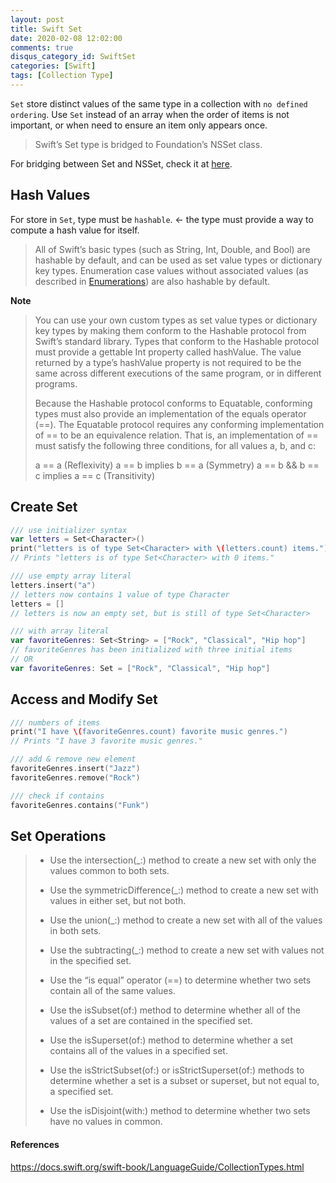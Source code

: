 ```yaml
---
layout: post
title: Swift Set
date: 2020-02-08 12:02:00
comments: true
disqus_category_id: SwiftSet
categories: [Swift]
tags: [Collection Type]
---
```


`Set` store distinct values of the same type in a collection with `no defined ordering`. Use `Set` instead of an array when the order of items is not important, or when need to ensure an item only appears once.

> Swift’s Set type is bridged to Foundation’s NSSet class.

For bridging between Set and NSSet, check it at [here](https://developer.apple.com/documentation/swift/set#2845530).

## Hash Values

For store in `Set`, type must be `hashable`. <- the type must provide a way to compute a hash value for itself.

> All of Swift’s basic types (such as String, Int, Double, and Bool) are hashable by default, and can be used as set value types or dictionary key types. Enumeration case values without associated values (as described in [Enumerations](https://docs.swift.org/swift-book/LanguageGuide/Enumerations.html)) are also hashable by default.

**Note**

> You can use your own custom types as set value types or dictionary key types by making them conform to the Hashable protocol from Swift’s standard library. Types that conform to the Hashable protocol must provide a gettable Int property called hashValue. The value returned by a type’s hashValue property is not required to be the same across different executions of the same program, or in different programs.
>
> Because the Hashable protocol conforms to Equatable, conforming types must also provide an implementation of the equals operator (==). The Equatable protocol requires any conforming implementation of == to be an equivalence relation. That is, an implementation of == must satisfy the following three conditions, for all values a, b, and c:
>
> a == a (Reflexivity)
> a == b implies b == a (Symmetry)
> a == b && b == c implies a == c (Transitivity)

## Create Set

```swift
/// use initializer syntax
var letters = Set<Character>()
print("letters is of type Set<Character> with \(letters.count) items.")
// Prints "letters is of type Set<Character> with 0 items."

/// use empty array literal
letters.insert("a")
// letters now contains 1 value of type Character
letters = []
// letters is now an empty set, but is still of type Set<Character>

/// with array literal
var favoriteGenres: Set<String> = ["Rock", "Classical", "Hip hop"]
// favoriteGenres has been initialized with three initial items
// OR
var favoriteGenres: Set = ["Rock", "Classical", "Hip hop"]
```

## Access and Modify Set

```swift
/// numbers of items
print("I have \(favoriteGenres.count) favorite music genres.")
// Prints "I have 3 favorite music genres."

/// add & remove new element
favoriteGenres.insert("Jazz")
favoriteGenres.remove("Rock")

/// check if contains 
favoriteGenres.contains("Funk")
```

## Set Operations

> - Use the intersection(_:) method to create a new set with only the values common to both sets.
>
> - Use the symmetricDifference(_:) method to create a new set with values in either set, but not both.
>
> - Use the union(_:) method to create a new set with all of the values in both sets.
>
> - Use the subtracting(_:) method to create a new set with values not in the specified set.
>
> - Use the “is equal” operator (==) to determine whether two sets contain all of the same values.
>
> - Use the isSubset(of:) method to determine whether all of the values of a set are contained in the specified set.
>
> - Use the isSuperset(of:) method to determine whether a set contains all of the values in a specified set.
>
> - Use the isStrictSubset(of:) or isStrictSuperset(of:) methods to determine whether a set is a subset or superset, but not equal to, a specified set.
>
> - Use the isDisjoint(with:) method to determine whether two sets have no values in common.

#### References

https://docs.swift.org/swift-book/LanguageGuide/CollectionTypes.html